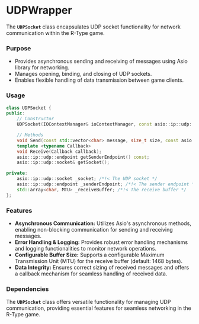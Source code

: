 # UDPWrapper

The **`UDPSocket`** class encapsulates UDP socket functionality for network communication within the R-Type game.

### Purpose
- Provides asynchronous sending and receiving of messages using Asio library for networking.
- Manages opening, binding, and closing of UDP sockets.
- Enables flexible handling of data transmission between game clients.

### Usage
```cpp
class UDPSocket {
public:
    // Constructor
    UDPSocket(IOContextManager& ioContextManager, const asio::ip::udp::endpoint& endpoint);

    // Methods
    void Send(const std::vector<char> message, size_t size, const asio::ip::udp::endpoint& endpoint);
    template <typename Callback>
    void Receive(Callback callback);
    asio::ip::udp::endpoint getSenderEndpoint() const;
    asio::ip::udp::socket& getSocket();

private:
    asio::ip::udp::socket _socket; /*!< The UDP socket */
    asio::ip::udp::endpoint _senderEndpoint; /*!< The sender endpoint */
    std::array<char, MTU> _receiveBuffer; /*!< The receive buffer */
};
```

### Features
- **Asynchronous Communication:** Utilizes Asio's asynchronous methods, enabling non-blocking communication for sending and receiving messages.
- **Error Handling & Logging:** Provides robust error handling mechanisms and logging functionalities to monitor network operations.
- **Configurable Buffer Size:** Supports a configurable Maximum Transmission Unit (MTU) for the receive buffer (default: 1468 bytes).
- **Data Integrity:** Ensures correct sizing of received messages and offers a callback mechanism for seamless handling of received data.

### Dependencies

The **`UDPSocket`** class offers versatile functionality for managing UDP communication, providing essential features for seamless networking in the R-Type game.